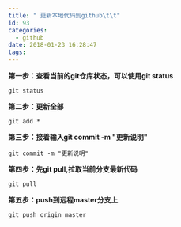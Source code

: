 ```yaml
---
title: " 更新本地代码到github\t\t"
id: 93
categories:
  - github
date: 2018-01-23 16:28:47
tags:
---
```


**第一步：查看当前的git仓库状态，可以使用git status**

	git status

**第二步：更新全部**

	git add *

**第三步：接着输入git commit -m "更新说明"**

	git commit -m "更新说明"

**第四步：先git pull,拉取当前分支最新代码**

	git pull

**第五步：push到远程master分支上**

	git push origin master